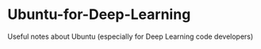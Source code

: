 # Ubuntu-for-Deep-Learning
Useful notes about Ubuntu (especially for Deep Learning code developers)
